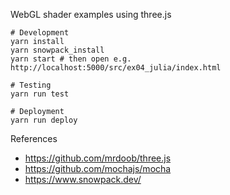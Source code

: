 WebGL shader examples using three.js

```
# Development
yarn install
yarn snowpack_install
yarn start # then open e.g. http://localhost:5000/src/ex04_julia/index.html

# Testing
yarn run test

# Deployment
yarn run deploy
```

References

- https://github.com/mrdoob/three.js
- https://github.com/mochajs/mocha
- https://www.snowpack.dev/
